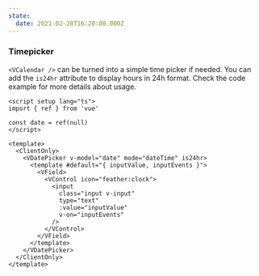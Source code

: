 ```yaml
---
state:
  date: 2021-02-28T16:20:00.000Z
---
```


### Timepicker

`<VCalendar />` can be turned into a simple time picker if needed.
You can add the `is24hr` attribute to display hours in 24h format.
Check the code example for more details about usage.

<!--code-->

```vue
<script setup lang="ts">
import { ref } from 'vue'

const date = ref(null)
</script>

<template>
  <ClientOnly>
    <VDatePicker v-model="date" mode="dateTime" is24hr>
      <template #default="{ inputValue, inputEvents }">
        <VField>
          <VControl icon="feather:clock">
            <input
              class="input v-input"
              type="text"
              :value="inputValue"
              v-on="inputEvents"
            />
          </VControl>
        </VField>
      </template>
    </VDatePicker>
  </ClientOnly>
</template>
```

<!--/code-->

<!--example-->

<ClientOnly>
  <VDatePicker v-model="frontmatter.state.date" color="green" mode="time" is24hr>
    <template #default="{ inputValue, inputEvents }">
      <VField>
        <VControl icon="feather:clock">
          <input class="input v-input" type="text" :value="inputValue" v-on="inputEvents" />
        </VControl>
      </VField>
    </template>
  </VDatePicker>
</ClientOnly>

<!--/example-->
